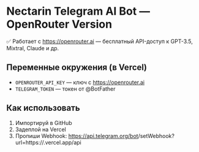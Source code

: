 
# Nectarin Telegram AI Bot — OpenRouter Version

✅ Работает с https://openrouter.ai — бесплатный API-доступ к GPT-3.5, Mixtral, Claude и др.

## Переменные окружения (в Vercel)

- `OPENROUTER_API_KEY` — ключ с https://openrouter.ai
- `TELEGRAM_TOKEN` — токен от @BotFather

## Как использовать

1. Импортируй в GitHub
2. Задеплой на Vercel
3. Пропиши Webhook:
   https://api.telegram.org/bot<token>/setWebhook?url=https://<vercel-project>.vercel.app/api

